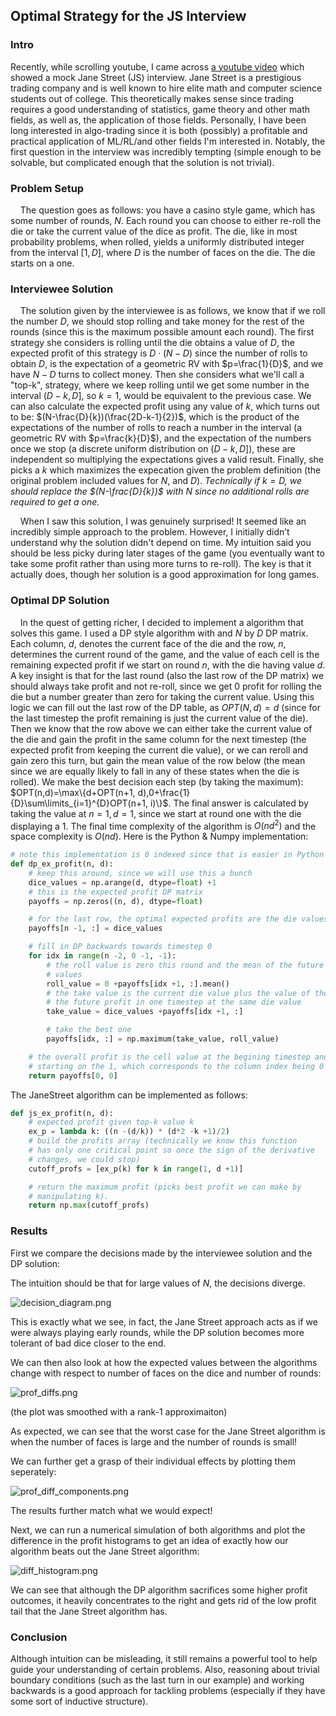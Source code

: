 ## Optimal Strategy for the JS Interview

### Intro

Recently, while scrolling youtube, I came across [a youtube video](https://www.youtube.com/watch?v=NT_I1MjckaU) which showed a mock Jane Street (JS) interview. Jane Street is a prestigious trading company and is well known to hire elite math and computer science students out of college. This theoretically makes sense since trading requires a good understanding of statistics, game theory and other math fields, as well as, the application of those fields. Personally, I have been long interested in algo-trading since it is both (possibly) a profitable and practical application of ML/RL/and other fields I'm interested in. Notably, the first question in the interview was incredibly tempting (simple enough to be solvable, but complicated enough that the solution is not trivial).

### Problem Setup

    The question goes as follows: you have a casino style game, which has some number of rounds, $N$. Each round you can choose to either re-roll the die or take the current value of the dice as profit. The die, like in most probability problems, when rolled, yields a uniformly distributed integer from the interval $[1, D]$, where $D$ is the number of faces on the die.  The die starts on a one.

### Interviewee Solution

    The solution given by the interviewee is as follows, we know that if we roll the number $D$, we should stop rolling and take money for the rest of the rounds (since this is the maximum possible amount each round). The first strategy she considers is rolling until the die obtains a value of $D$, the expected profit of this strategy is $D\cdot(N-D)$ since the number of rolls to obtain $D$, is the expectation of a geometric RV with $p=\frac{1}{D}$, and we have $N-D$ turns to collect money. Then she considers what we'll call a "top-k", strategy, where we keep rolling until we get some number in the interval $(D-k,D]$, so $k=1$, would be equivalent to the previous case. We can also calculate the expected profit using any value of $k$, which turns out to be: $(N-\frac{D}{k})(\frac{2D-k-1}{2})$, which is the product of the expectations of the number of rolls to reach a number in the interval (a geometric RV with $p=\frac{k}{D}$), and the expectation of the numbers once we stop (a discrete uniform distribution on $(D-k, D]$), these are independent so multiplying the expectations gives a valid result. Finally, she picks a $k$ which maximizes the expecation given the problem definition (the original problem included values for $N$, and $D$). *Technically if $k=D$, we should replace the $(N-\frac{D}{k})$ with $N$ since no additional rolls are required to get a one.*

    When I saw this solution, I was genuinely surprised! It seemed like an incredibly simple approach to the problem. However, I initially didn’t understand why the solution didn't depend on time. My intuition said you should be less picky during later stages of the game (you eventually want to take some profit rather than using more turns to re-roll). The key is that it actually does, though her solution is a good approximation for long games.

### Optimal DP Solution

    In the quest of getting richer, I decided to implement a algorithm that solves this game. I used a DP style algorithm with and $N$ by $D$ DP matrix. Each column, $d$, denotes the current face of the die and the row, $n$, determines the current round of the game, and the value of each cell is the remaining expected profit if we start on round $n$, with the die having value $d$. A key insight is that for the last round (also the last row of the DP matrix) we should always take profit and not re-roll, since we get 0 profit for rolling the die but a number greater than zero for taking the current value. Using this logic we can fill out the last row of the DP table, as $OPT(N, d) = d$ (since for the last timestep the profit remaining is just the current value of the die). Then we know that the row above we can either take the current value of the die and gain the profit in the same column for the next timestep (the expected profit from keeping the current die value), or we can reroll and gain zero this turn, but gain the mean value of the row below (the mean since we are equally likely to fall in any of these states when the die is rolled). We make the best decision each step (by taking the maximum): $OPT(n,d)=\max\{d+OPT(n+1, d),0+\frac{1}{D}\sum\limits_{i=1}^{D}OPT(n+1, i)\}$. The final answer is calculated by taking the value at $n=1,d=1$, since we start at round one with the die displaying a 1. The final time complexity of the algorithm is $O(nd^2)$ and the space complexity is $O(nd)$. Here is the Python & Numpy implementation:

```python
# note this implementation is 0 indexed since that is easier in Python
def dp_ex_profit(n, d):
    # keep this around, since we will use this a bunch
    dice_values = np.arange(d, dtype=float) +1
    # this is the expected profit DP matrix
    payoffs = np.zeros((n, d), dtype=float)

    # for the last row, the optimal expected profits are the die values
    payoffs[n -1, :] = dice_values

    # fill in DP backwards towards timestep 0
    for idx in range(n -2, 0 -1, -1):
        # the roll value is zero this round and the mean of the future
        # values
        roll_value = 0 +payoffs[idx +1, :].mean()
        # the take value is the current die value plus the value of the
        # the future profit in one timestep at the same die value
        take_value = dice_values +payoffs[idx +1, :]

        # take the best one
        payoffs[idx, :] = np.maximum(take_value, roll_value)

    # the overall profit is the cell value at the begining timestep and
    # starting on the 1, which corresponds to the column index being 0
    return payoffs[0, 0]
```

The JaneStreet algorithm can be implemented as follows:

```python
def js_ex_profit(n, d):
    # expected profit given top-k value k
    ex_p = lambda k: ((n -(d/k)) * (d*2 -k +1)/2)
    # build the profits array (technically we know this function
    # has only one critical point so once the sign of the derivative
    # changes, we could stop)
    cutoff_profs = [ex_p(k) for k in range(1, d +1)]

    # return the maximum profit (picks best profit we can make by
    # manipulating k).
    return np.max(cutoff_profs)
```

### Results

First we compare the decisions made by the interviewee solution and the DP solution:

The intuition should be that for large values of $N$, the decisions diverge.

![decision_diagram.png](decision_diagram.png)

This is exactly what we see, in fact, the Jane Street approach acts as if we were always playing early rounds, while the DP solution becomes more tolerant of bad dice closer to the end.



We can then also look at how the expected values between the algorithms change with respect to number of faces on the dice and number of rounds:

![prof_diffs.png](prof_diffs.png)

(the plot was smoothed with a rank-1 approximaiton)

As expected, we can see that the worst case for the Jane Street algorithm is when the number of faces is large and the number of rounds is small!

We can further get a grasp of their individual effects by plotting them seperately:

![prof_diff_components.png](prof_diff_components.png)

The results further match what we would expect!

Next, we can run a numerical simulation of both algorithms and plot the difference in the profit histograms to get an idea of exactly how our algorithm beats out the Jane Street algorithm:

![diff_histogram.png](diff_histogram.png)

We can see that although the DP algorithm sacrifices some higher profit outcomes, it heavily concentrates to the right and gets rid of the low profit tail that the Jane Street algorithm has.



### Conclusion

Although intuition can be misleading, it still remains a powerful tool to help guide your understanding of certain problems. Also, reasoning about trivial boundary conditions (such as the last turn in our example) and working backwards is a good approach for tackling problems (especially if they have some sort of inductive structure).
